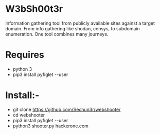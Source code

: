 # W3bSh00t3r
Information gathering tool from publicly available sites against a target domain. From info gathering like shodan, censys,  to subdomain enumeration. One tool combines many journeys.

# Requires 
* python 3
* pip3 install pyfiglet --user

# Install:- 
* git clone https://github.com/Sechun3r/webshooter
* cd webshooter
* pip3 install pyfiglet --user
* python3 shooter.py hackerone.com 	
